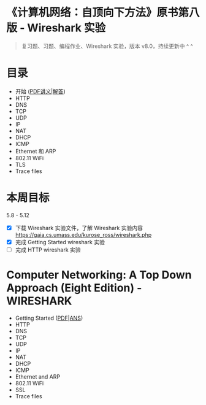 # 《计算机网络：自顶向下方法》原书第八版 - Wireshark 实验
> 复习题、习题、编程作业、Wireshark 实验，版本 v8.0，持续更新中 ^ ^

# 目录

- 开始 ([PDF讲义](./Getting%20Started/Wireshark_Intro_v8.0.pdf)|[解答](./Getting%20Started/%E8%A7%A3%E7%AD%94.md))
- HTTP
- DNS
- TCP
- UDP
- IP
- NAT
- DHCP
- ICMP
- Ethernet 和 ARP
- 802.11 WiFi
- TLS 
- Trace files

# 本周目标 
5.8 - 5.12
- [x] 下载 Wireshark 实验文件，了解 Wireshark 实验内容
https://gaia.cs.umass.edu/kurose_ross/wireshark.php
- [x] 完成 Getting Started wireshark 实验
- [ ] 完成 HTTP wireshark 实验

# Computer Networking: A Top Down Approach (Eight Edition) - WIRESHARK 
- Getting Started	([PDF](./Getting%20Started/Wireshark_Intro_v8.0.pdf)|[ANS](./Getting%20Started/%E8%A7%A3%E7%AD%94.md))
- HTTP	
- DNS	
- TCP	
- UDP	
- IP	
- NAT	
- DHCP	
- ICMP	
- Ethernet and ARP	
- 802.11 WiFi		
- SSL 
- Trace files
